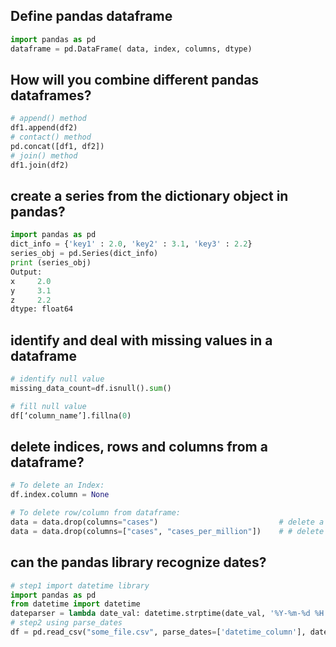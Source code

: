 ## Define pandas dataframe
```py
import pandas as pd
dataframe = pd.DataFrame( data, index, columns, dtype)
```
## How will you combine different pandas dataframes?
```py
# append() method
df1.append(df2)
# contact() method
pd.concat([df1, df2]) 
# join() method
df1.join(df2)
```

##  create a series from the dictionary object in pandas?
```py
import pandas as pd    
dict_info = {'key1' : 2.0, 'key2' : 3.1, 'key3' : 2.2}  
series_obj = pd.Series(dict_info)    
print (series_obj)    
Output:
x     2.0
y     3.1
z     2.2
dtype: float64
```

## identify and deal with missing values in a dataframe
```py
# identify null value
missing_data_count=df.isnull().sum()

# fill null value
df[‘column_name’].fillna(0)
```

## delete indices, rows and columns from a dataframe?
```py
# To delete an Index:
df.index.column = None

# To delete row/column from dataframe:
data = data.drop(columns="cases")                           # delete a single column
data = data.drop(columns=["cases", "cases_per_million"])    # # delete multiple column
```

## can the pandas library recognize dates?
```py
# step1 import datetime library
import pandas as pd
from datetime import datetime
dateparser = lambda date_val: datetime.strptime(date_val, '%Y-%m-%d %H:%M:%S')
# step2 using parse_dates
df = pd.read_csv("some_file.csv", parse_dates=['datetime_column'], date_parser=dateparser)
```